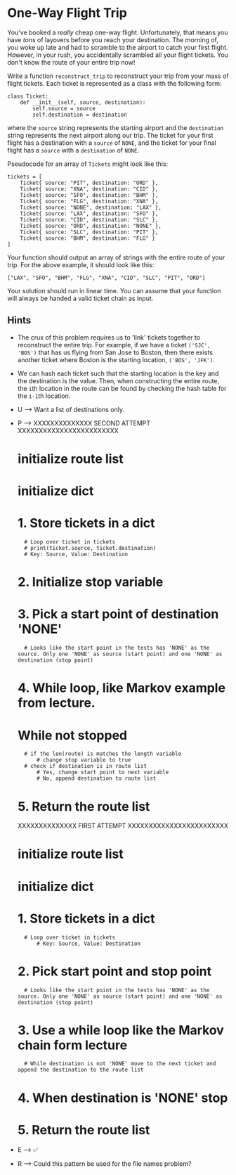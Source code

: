 # One-Way Flight Trip

You've booked a _really_ cheap one-way flight. Unfortunately, that means
you have _tons_ of layovers before you reach your destination. The
morning of, you woke up late and had to scramble to the airport to catch
your first flight. However, in your rush, you accidentally scrambled all
your flight tickets. You don't know the route of your entire trip now!

Write a function `reconstruct_trip` to reconstruct your trip from your
mass of flight tickets. Each ticket is represented as a class with the
following form:

```
class Ticket:
    def __init__(self, source, destination):
        self.source = source
        self.destination = destination
```

where the `source` string represents the starting airport and the
`destination` string represents the next airport along our trip. The
ticket for your first flight has a destination with a `source` of
`NONE`, and the ticket for your final flight has a `source` with a
`destination` of `NONE`. 

Pseudocode for an array of `Tickets` might look like this:

```
tickets = [
    Ticket{ source: "PIT", destination: "ORD" },
    Ticket{ source: "XNA", destination: "CID" },
    Ticket{ source: "SFO", destination: "BHM" },
    Ticket{ source: "FLG", destination: "XNA" },
    Ticket{ source: "NONE", destination: "LAX" },
    Ticket{ source: "LAX", destination: "SFO" },
    Ticket{ source: "CID", destination: "SLC" },
    Ticket{ source: "ORD", destination: "NONE" },
    Ticket{ source: "SLC", destination: "PIT" },
    Ticket{ source: "BHM", destination: "FLG" }
]
```

Your function should output an array of strings with the entire route of
your trip. For the above example, it should look like this:

```
["LAX", "SFO", "BHM", "FLG", "XNA", "CID", "SLC", "PIT", "ORD"]
```

Your solution should run in linear time. You can assume that your
function will always be handed a valid ticket chain as input. 

## Hints

* The crux of this problem requires us to 'link' tickets together to
  reconstruct the entire trip. For example, if we have a ticket `('SJC',
  'BOS')` that has us flying from San Jose to Boston, then there exists
  another ticket where Boston is the starting location, `('BOS',
  'JFK')`. 

* We can hash each ticket such that the starting location is the key and
  the destination is the value. Then, when constructing the entire
  route, the `i`th location in the route can be found by checking the
  hash table for the `i-1`th location.

* U --> Want a list of destinations only. 
* P --> 
    XXXXXXXXXXXXXX SECOND ATTEMPT XXXXXXXXXXXXXXXXXXXXXXXX
    # initialize route list
    # initialize dict
    # 1. Store tickets in a dict
        # Loop over ticket in tickets
        # print(ticket.source, ticket.destination)
        # Key: Source, Value: Destination
    # 2. Initialize stop variable
    # 3. Pick a start point of destination 'NONE'
        # Looks like the start point in the tests has 'NONE' as the source. Only one 'NONE' as source (start point) and one 'NONE' as destination (stop point)
    # 4. While loop, like Markov example from lecture. 
    # While not stopped
        # if the len(route) is matches the length variable
            # change stop variable to true
        # check if destination is in route list
            # Yes, change start point to next variable
            # No, append destination to route list
    # 5. Return the route list

    XXXXXXXXXXXXXX FIRST ATTEMPT XXXXXXXXXXXXXXXXXXXXXXXX
    # initialize route list
    # initialize dict
    # 1. Store tickets in a dict
        # Loop over ticket in tickets
            # Key: Source, Value: Destination
    # 2. Pick start point and stop point
        # Looks like the start point in the tests has 'NONE' as the source. Only one 'NONE' as source (start point) and one 'NONE' as destination (stop point)
    # 3. Use a while loop like the Markov chain form lecture
        # While destination is not 'NONE' move to the next ticket and append the destination to the route list
    # 4. When destination is 'NONE' stop
    # 5. Return the route list
* E --> ✅
* R --> Could this pattern be used for the file names problem? 

